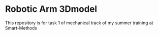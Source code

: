 # Robotic Arm 3Dmodel
This repository is for task 1 of mechanical track of my summer training at Smart-Methods
